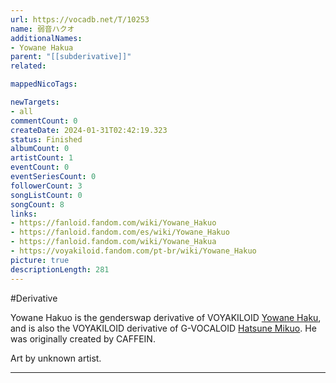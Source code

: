 ```yaml
---
url: https://vocadb.net/T/10253
name: 弱音ハクオ
additionalNames: 
- Yowane Hakua
parent: "[[subderivative]]"
related:

mappedNicoTags:

newTargets:
- all
commentCount: 0
createDate: 2024-01-31T02:42:19.323
status: Finished
albumCount: 0
artistCount: 1
eventCount: 0
eventSeriesCount: 0
followerCount: 3
songListCount: 0
songCount: 8
links: 
- https://fanloid.fandom.com/wiki/Yowane_Hakuo
- https://fanloid.fandom.com/es/wiki/Yowane_Hakuo
- https://fanloid.fandom.com/wiki/Yowane_Hakua
- https://voyakiloid.fandom.com/pt-br/wiki/Yowane_Hakuo
picture: true
descriptionLength: 281
---
```


#Derivative

Yowane Hakuo is the genderswap derivative of VOYAKILOID [Yowane Haku](https://vocadb.net/T/7217/yowane-haku), and is also the VOYAKILOID derivative of G-VOCALOID [Hatsune Mikuo](https://vocadb.net/T/7210/hatsune-mikuo). He was originally created by CAFFEIN.

Art by unknown artist.

---

